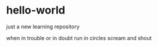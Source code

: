 # hello-world
just a new learning repository

when in trouble
or in doubt
run in circles
scream and shout
